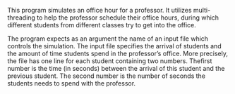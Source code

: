 This program simulates an office hour for a professor. It utilizes multi-threading to help the professor schedule their office hours, during which different students from different classes try to get into the office. 

The program expects as an argument the name of an input file which controls the simulation. The input file specifies the arrival of students and the amount of time students spend in the professor’s office. More precisely, the file has one line for each student containing two numbers. Thefirst number is the time (in seconds) between the arrival of this student and the previous student. The second number is the number of seconds the students needs to spend with the professor. 
